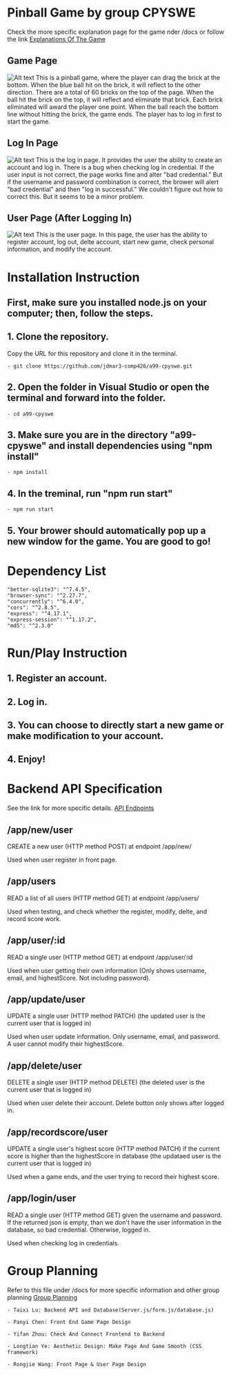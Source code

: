 # Pinball Game by group CPYSWE

Check the more specific explanation page for the game nder /docs or follow the link
[Explanations Of The Game](/docs/explanations.md)

## Game Page

![Alt text](/images/gamePage.PNG "Game Page")
This is a pinball game, where the player can drag the brick at the bottom. When the blue ball hit on the brick, it will reflect to the other direction. There are a total of 60 bricks on the top of the page. When the ball hit the brick on the top, it will reflect and eliminate that brick. Each brick eliminated will award the player one point. When the ball reach the bottom line without hitting the brick, the game ends. The player has to log in first to start the game.

## Log In Page

![Alt text](/images/login.PNG "Log In Page")
This is the log in page. It provides the user the ability to create an account and log in. There is a bug when checking log in credential. If the user input is not correct, the page works fine and alter "bad credential." But if the username and password combination is correct, the brower will alert "bad credential" and then "log in successful." We couldn't figure out how to correct this. But it seems to be a minor problem. 

## User Page (After Logging In)

![Alt text](/images/userPage.PNG "User Page")
This is the user page. In this page, the user has the ability to register account, log out, delte account, start new game, check personal information, and modify the account. 

# Installation Instruction

## First, make sure you installed node.js on your computer; then, follow the steps.

## 1. Clone the repository.
Copy the URL for this repository and clone it in the terminal.

    - git clone https://github.com/jdmar3-comp426/a99-cpyswe.git

## 2. Open the folder in Visual Studio or open the terminal and forward into the folder.
    - cd a99-cpyswe

## 3. Make sure you are in the directory "a99-cpyswe" and install dependencies using "npm install"
    - npm install

## 4. In the treminal, run "npm run start"
    - npm run start

## 5. Your brower should automatically pop up a new window for the game. You are good to go!

# Dependency List

    "better-sqlite3": "^7.4.5",
    "browser-sync": "^2.27.7",
    "concurrently": "^6.4.0",
    "cors": "^2.8.5",
    "express": "^4.17.1",
    "express-session": "^1.17.2",
    "md5": "^2.3.0"

# Run/Play Instruction

## 1. Register an account.

## 2. Log in.

## 3. You can choose to directly start a new game or make modification to your account. 

## 4. Enjoy!

# Backend API Specification
See the link for more specific details. [API Endpoints](/docs/endpoint.md)

## /app/new/user
CREATE a new user (HTTP method POST) at endpoint /app/new/

Used when user register in front page.

## /app/users
READ a list of all users (HTTP method GET) at endpoint /app/users/

Used when testing, and check whether the register, modify, delte, and record score work.

## /app/user/:id
READ a single user (HTTP method GET) at endpoint /app/user/:id

Used when user getting their own information (Only shows username, email, and highestScore. Not including password).

## /app/update/user
UPDATE a single user (HTTP method PATCH) (the updated user is the current user that is logged in)

Used when user update information. Only username, email, and password. A user cannot modify their highestScore.

## /app/delete/user
DELETE a single user (HTTP method DELETE) (the deleted user is the current user that is logged in)

Used when user delete their account. Delete button only shows after logged in.

## /app/recordscore/user
UPDATE a single user's highest score (HTTP method PATCH) if the current score is higher than the highestScore in database (the updataed user is the current user that is logged in)

Used when a game ends, and the user trying to record their highest score.

## /app/login/user
READ a single user (HTTP method GET) given the username and password. If the returned json is empty, than we don't have the user information in the database, so bad credential. Otherwise, logged in.

Used when checking log in credentials.

# Group Planning 

Refer to this file under /docs for more specific information and other group planning [Group Planning](/docs/planning.md)

    - Taixi Lu: Backend API and Database(Server.js/form.js/database.js)

    - Panyi Chen: Front End Game Page Design

    - Yifan Zhou: Check And Connect Frontend to Backend 

    - Longtian Ye: Aesthetic Design: Make Page And Game Smooth (CSS framework)

    - Rongjie Wang: Front Page & User Page Design


